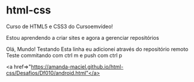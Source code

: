 # html-css
 Curso de HTML5 e CSS3 do Cursoemvídeo!

Estou aprendendo a criar sites e agora a gerenciar repositórios

Olá, Mundo!
Testando
Esta linha eu adicionei através do repositório remoto
Teste commitando com ctrl m e push com ctrl p

<a href=>"https://amanda-maciel.github.io/html-css/Desafios/Df010/android.html"</a>
